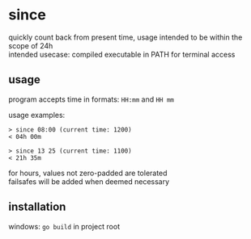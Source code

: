 # since
quickly count back from present time, usage intended to be within the scope of 24h<br>
intended usecase: compiled executable in PATH for terminal access

## usage
program accepts time in formats: `HH:mm` and `HH mm`<br>

usage examples: 
```
> since 08:00 (current time: 1200)
< 04h 00m
```

```
> since 13 25 (current time: 1100)
< 21h 35m
```

for hours, values not zero-padded are tolerated<br>
failsafes will be added when deemed necessary

## installation
windows: `go build` in project root

